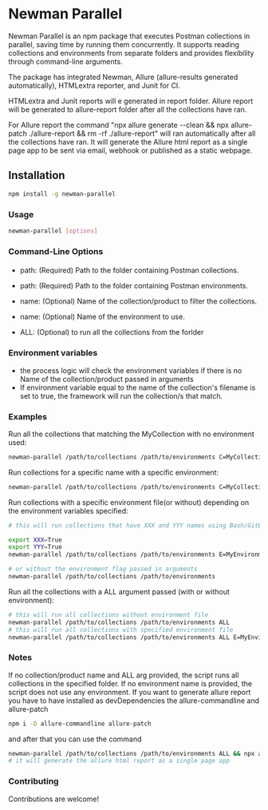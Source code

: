 # Newman Parallel

Newman Parallel is an npm package that executes Postman collections in parallel, saving time by running them concurrently. It supports reading collections and environments from separate folders and provides flexibility through command-line arguments.

The package has integrated Newman, Allure (allure-results generated automatically), HTMLextra reporter, and Junit for CI.

HTMLextra and Junit reports will e generated in report folder. Allure report will be generated to allure-report folder after all the collections have ran.

For Allure report the command "npx allure generate --clean && npx allure-patch ./allure-report && rm -rf ./allure-report" will ran automatically after all the collections have ran. It will generate the Allure html report as a single page app to be sent via email, webhook or published as a static webpage.

## Installation

```bash
npm install -g newman-parallel
```

### Usage

```bash
newman-parallel [options]
```

### Command-Line Options

#### 

- path: (Required) Path to the folder containing Postman collections.

- path: (Required) Path to the folder containing Postman environments.

- name: (Optional) Name of the collection/product to filter the collections.

- name: (Optional) Name of the environment to use.
  
- ALL: (Optional) to run all the collections from the forlder

### Environment variables

- the process logic will check the environment variables if there is no Name of the collection/product passed in arguments
- If environment variable equal to the name of the collection's filename is set to true, the framework will run the collection/s that match.
  
### Examples

Run all the collections that matching the MyCollection with no environment used:

```bash
newman-parallel /path/to/collections /path/to/environments C=MyCollection
```

Run collections for a specific name with a specific environment:

```bash
newman-parallel /path/to/collections /path/to/environments C=MyCollection E=MyEnvironment
```

Run collections with a specific environment file(or without) depending on the environment variables specified:

```bash
# this will run collections that have XXX and YYY names using Bash/GitBash

export XXX=True
export YYY=True
newman-parallel /path/to/collections /path/to/environments E=MyEnvironment

# or without the environment flag passed in arguments
newman-parallel /path/to/collections /path/to/environments
```

Run all the collections with a ALL argument passed (with or without environment):

```bash
# this will run all collections without environment file
newman-parallel /path/to/collections /path/to/environments ALL
# this will run all collections with specified environment file
newman-parallel /path/to/collections /path/to/environments ALL E=MyEnvironment

```
### Notes

If no collection/product name and ALL arg provided, the script runs all collections in the specified folder.
If no environment name is provided, the script does not use any environment.
If you want to generate allure report you have to have installed as devDependencies the allure-commandline and allure-patch

```bash
npm i -D allure-commandline allure-patch
```

 and after that you can use the command

```bash
newman-parallel /path/to/collections /path/to/environments ALL && npx allure generate --clean && npx allure-patch ./allure-report
# it will generate the allure html report as a single page app
```

### Contributing

Contributions are welcome! 
